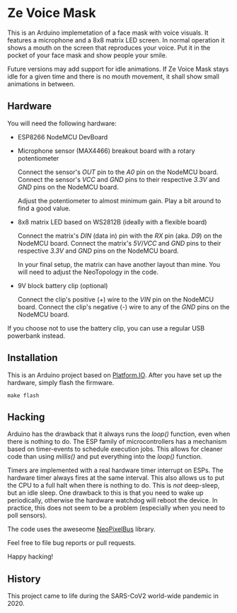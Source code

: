 # Ze Voice Mask

This is an Arduino implemetation of a face mask with voice visuals.
It features a microphone and a 8x8 matrix LED screen.
In normal operation it shows a mouth on the screen that reproduces your voice.
Put it in the pocket of your face mask and show people your smile.

Future versions may add support for idle animations.
If Ze Voice Mask stays idle for a given time and there is no mouth movement,
it shall show small animations in between.

## Hardware

You will need the following hardware:

 *   ESP8266 NodeMCU DevBoard

 *   Microphone sensor (MAX4466) breakout board with a rotary potentiometer

     Connect the sensor's *OUT* pin to the *A0* pin on the NodeMCU board.
     Connect the sensor's *VCC* and *GND* pins to their respective *3.3V* and *GND* pins on the NodeMCU board.

     Adjust the potentiometer to almost minimum gain.
     Play a bit around to find a good value.

 *   8x8 matrix LED based on WS2812B (ideally with a flexible board)

     Connect the matrix's *DIN* (data in) pin with the *RX* pin (aka. *D9*) on the NodeMCU board.
     Connect the matrix's *5V*/*VCC* and *GND* pins to their respective *3.3V* and *GND* pins on the NodeMCU board.

     In your final setup, the matrix can have another layout than mine.
     You will need to adjust the NeoTopology in the code.

 *   9V block battery clip (optional)

     Connect the clip's positive (*+*) wire to the *VIN* pin on the NodeMCU board.
     Connect the clip's negative (*-*) wire to any of the *GND* pins on the NodeMCU board.

If you choose not to use the battery clip, you can use a regular USB powerbank instead.

## Installation

This is an Arduino project based on [Platform.IO](https://platformio.org/).
After you have set up the hardware, simply flash the firmware.

    make flash

## Hacking

Arduino has the drawback that it always runs the *loop()* function,
even when there is nothing to do.
The ESP family of microcontrollers has a mechanism based on timer-events to schedule execution jobs.
This allows for cleaner code than using *millis()* and put everything into the *loop()* function.

Timers are implemented with a real hardware timer interrupt on ESPs.
The hardware timer always fires at the same interval.
This also allows us to put the CPU to a full halt when there is nothing to do.
This is *not* deep-sleep, but an idle sleep.
One drawback to this is that you need to wake up periodically,
otherwise the hardware watchdog will reboot the device.
In practice, this does not seem to be a problem (especially when you need to poll sensors).

The code uses the aweseome [NeoPixelBus](https://github.com/Makuna/NeoPixelBus) library.

Feel free to file bug reports or pull requests.

Happy hacking!

## History

This project came to life during the SARS-CoV2 world-wide pandemic in 2020.
